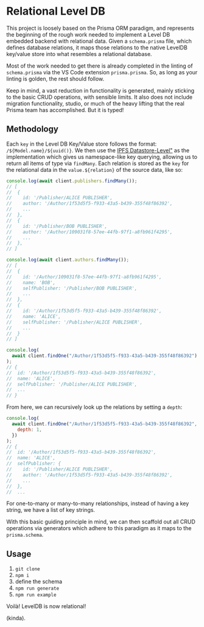 # Relational Level DB

This project is loosely based on the Prisma ORM paradigm, and represents the beginning of the rough work needed to implement a Level DB embedded backend with relational data. Given a `schema.prisma` file, which defines database relations, it maps those relations to the native LevelDB key/value store into what resembles a relational database.

Most of the work needed to get there is already completed in the linting of `schema.prisma` via the VS Code extension `prisma.prisma`. So, as long as your linting is golden, the rest should follow.

Keep in mind, a vast reduction in functionality is generated, mainly sticking to the basic CRUD operations, with sensible limits. It also does not include migration functionality, studio, or much of the heavy lifting that the real Prisma team has accomplished. But it is typed!

## Methodology

Each `key` in the Level DB Key/Value store follows the format: `/${Model.name}/${uuid()}`.
We then use the [IPFS Datastore-Level"](https://github.com/ipfs/js-datastore-level) as the implementation which gives us namespace-like key querying, allowing us to return all items of type via `findMany`. Each relation is stored as the `key` for the relational data in the `value.${relation}` of the source data, like so:

```js
console.log(await client.publishers.findMany());
// [
//  {
//    id: '/Publisher/ALICE PUBLISHER',
//    author: '/Author/1f53d5f5-f933-43a5-b439-355f48f86392',
//    ...
//  },
//  {
//	  id: '/Publisher/BOB PUBLISHER',
//    author: '/Author/109031f8-57ee-44fb-97f1-a8fb961f4295',
//    ...
//  },
// ]

console.log(await client.authors.findMany());
// [
//  {
//    id: '/Author/109031f8-57ee-44fb-97f1-a8fb961f4295',
//    name: 'BOB',
//    selfPublisher: '/Publisher/BOB PUBLISHER',
//    ...
//  },
//  {
//    id: '/Author/1f53d5f5-f933-43a5-b439-355f48f86392',
//    name: 'ALICE',
//    selfPublisher: '/Publisher/ALICE PUBLISHER',
//    ...
//  }
// ]

console.log(
  await client.findOne("/Author/1f53d5f5-f933-43a5-b439-355f48f86392")
);
// {
//	id: '/Author/1f53d5f5-f933-43a5-b439-355f48f86392',
//  name: 'ALICE',
//  selfPublisher: '/Publisher/ALICE PUBLISHER',
//  ...
// }
```

From here, we can recursively look up the relations by setting a `depth`:

```js
console.log(
  await client.findOne("/Author/1f53d5f5-f933-43a5-b439-355f48f86392", {
    depth: 1,
  })
);
// {
//  id: '/Author/1f53d5f5-f933-43a5-b439-355f48f86392',
//  name: 'ALICE',
//  selfPublisher: {
//    id: '/Publisher/ALICE PUBLISHER',
//    author: '/Author/1f53d5f5-f933-43a5-b439-355f48f86392',
//    ...
//  },
//  ...
```

For one-to-many or many-to-many relationships, instead of having a key string, we have a list of key strings.

With this basic guiding principle in mind, we can then scaffold out all CRUD operations via generators which adhere to this paradigm as it maps to the `prisma.schema`.

## Usage

1. `git clone`
1. `npm i`
1. define the schema
1. `npm run generate`
1. `npm run example`

Voilà! LevelDB is now relational!

(kinda).
